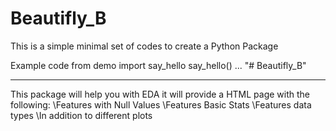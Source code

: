 # Beautifly_B
This is a simple minimal set of codes to create a Python Package

Example code
from demo import say_hello
say_hello()
...
"# Beautifly_B" 
_____________
This package will help you with EDA it will provide a HTML page with the following: 
\\Features with Null Values
\\Features Basic Stats
\\Features data types
 \\In addition to different plots

